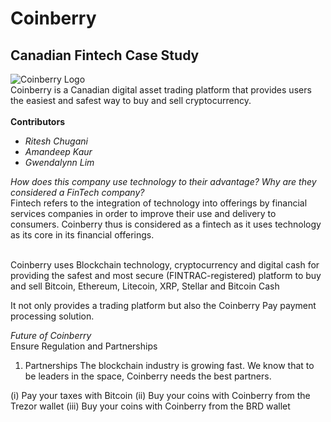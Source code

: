 # Coinberry
## Canadian Fintech Case Study
![Coinberry Logo](https://s3.ca-central-1.amazonaws.com/assets.coinberry.com/images/Coinberry_logo_colored_text.png)
<br>
Coinberry is a Canadian digital asset trading platform that provides users the easiest and safest way to buy and sell cryptocurrency.
<br>
<br>
**Contributors**
<br>
- *Ritesh Chugani*
- *Amandeep Kaur*
- *Gwendalynn Lim*




*How does this company use technology to their advantage? Why are they considered a FinTech company?*
<br>
Fintech refers to the integration of technology into offerings by financial services companies in order to improve their use and delivery to consumers. Coinberry thus is considered as a fintech as it uses technology as its core in its financial offerings.

<br>
Coinberry uses Blockchain technology, cryptocurrency and digital cash for providing the safest and most secure (FINTRAC-registered) platform to buy and sell Bitcoin, Ethereum, Litecoin, XRP, Stellar and Bitcoin Cash
<br>

It not only provides a trading platform but also the Coinberry Pay payment processing solution.

*Future of Coinberry*
<br>
Ensure Regulation and Partnerships
<br>
1. Partnerships
The blockchain industry is growing fast. We know that to be leaders in the space, Coinberry needs the best partners.

(i) Pay your taxes with Bitcoin
(ii) Buy your coins with Coinberry from the Trezor wallet
(iii) Buy your coins with Coinberry from the BRD wallet

